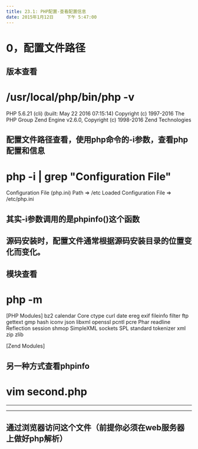 ```yaml
---
title: 23.1: PHP配置-查看配置信息
date: 2015年1月12日	 下午 5:47:00
---
```

 
0，配置文件路径
======================================
## 版本查看
# /usr/local/php/bin/php -v
PHP 5.6.21 (cli) (built: May 22 2016 07:15:14)
Copyright (c) 1997-2016 The PHP Group
Zend Engine v2.6.0, Copyright (c) 1998-2016 Zend Technologies
 
## 配置文件路径查看，使用php命令的-i参数，查看php配置和信息
# php -i | grep "Configuration File"
Configuration File (php.ini) Path => /etc
Loaded Configuration File => /etc/php.ini
 
## 其实-i参数调用的是phpinfo()这个函数
## 源码安装时，配置文件通常根据源码安装目录的位置变化而变化。
 
## 模块查看
# php -m
[PHP Modules]
bz2
calendar
Core
ctype
curl
date
ereg
exif
fileinfo
filter
ftp
gettext
gmp
hash
iconv
json
libxml
openssl
pcntl
pcre
Phar
readline
Reflection
session
shmop
SimpleXML
sockets
SPL
standard
tokenizer
xml
zip
zlib
 
[Zend Modules]
 
## 另一种方式查看phpinfo
# vim second.php
******************
<?php
phpinfo()
?>
******************
## 通过浏览器访问这个文件（前提你必须在web服务器上做好php解析）

  
